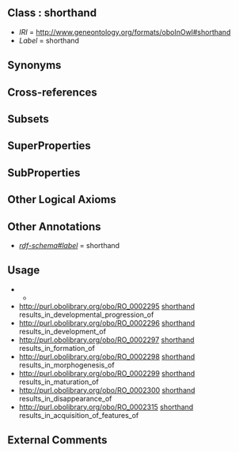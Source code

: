 
## Class : shorthand

 * *IRI* = http://www.geneontology.org/formats/oboInOwl#shorthand
 * *Label* = shorthand

## Synonyms


## Cross-references


## Subsets


## SuperProperties


## SubProperties


## Other Logical Axioms


## Other Annotations

 * *[rdf-schema#label](../../el/rdf-schema#label.md)* = shorthand

## Usage

 * -
 * http://purl.obolibrary.org/obo/RO_0002295 [shorthand](../../nd/oboInOwl#shorthand.md) results_in_developmental_progression_of
 * http://purl.obolibrary.org/obo/RO_0002296 [shorthand](../../nd/oboInOwl#shorthand.md) results_in_development_of
 * http://purl.obolibrary.org/obo/RO_0002297 [shorthand](../../nd/oboInOwl#shorthand.md) results_in_formation_of
 * http://purl.obolibrary.org/obo/RO_0002298 [shorthand](../../nd/oboInOwl#shorthand.md) results_in_morphogenesis_of
 * http://purl.obolibrary.org/obo/RO_0002299 [shorthand](../../nd/oboInOwl#shorthand.md) results_in_maturation_of
 * http://purl.obolibrary.org/obo/RO_0002300 [shorthand](../../nd/oboInOwl#shorthand.md) results_in_disappearance_of
 * http://purl.obolibrary.org/obo/RO_0002315 [shorthand](../../nd/oboInOwl#shorthand.md) results_in_acquisition_of_features_of

## External Comments

